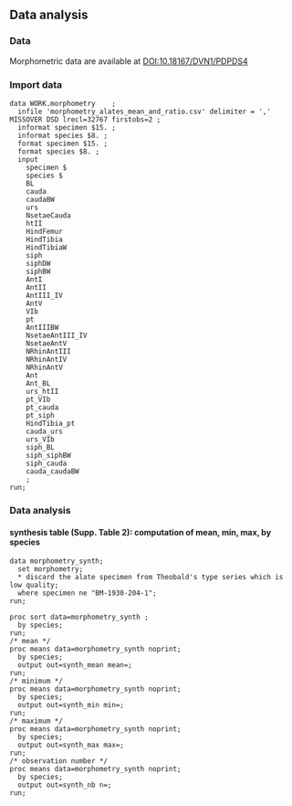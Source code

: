 ## Data analysis
### Data
Morphometric data are available at [DOI:10.18167/DVN1/PDPDS4](http://dx.doi.org/10.18167/DVN1/PDPDS4)
### Import data
```
data WORK.morphometry    ;
  infile 'morphometry_alates_mean_and_ratio.csv' delimiter = ',' MISSOVER DSD lrecl=32767 firstobs=2 ;
  informat specimen $15. ;
  informat species $8. ;
  format specimen $15. ;
  format species $8. ;
  input
    specimen $
    species $
    BL
    cauda
    caudaBW
    urs
    NsetaeCauda
    htII
    HindFemur
    HindTibia
    HindTibiaW
    siph
    siphDW
    siphBW
    AntI
    AntII
    AntIII_IV
    AntV
    VIb
    pt
    AntIIIBW
    NsetaeAntIII_IV
    NsetaeAntV
    NRhinAntIII
    NRhinAntIV
    NRhinAntV
    Ant
    Ant_BL
    urs_htII
    pt_VIb
    pt_cauda
    pt_siph
    HindTibia_pt
    cauda_urs
    urs_VIb
    siph_BL
    siph_siphBW
    siph_cauda
    cauda_caudaBW
    ;
run;
```
### Data analysis
#### synthesis table (Supp. Table 2): computation of mean, min, max, by species
```
data morphometry_synth;
  set morphometry;
  * discard the alate specimen from Theobald's type series which is low quality;
  where specimen ne "BM-1930-204-1";
run;

proc sort data=morphometry_synth ;
  by species;
run;
/* mean */
proc means data=morphometry_synth noprint;
  by species;
  output out=synth_mean mean=;
run;
/* minimum */
proc means data=morphometry_synth noprint;
  by species;
  output out=synth_min min=;
run;
/* maximum */
proc means data=morphometry_synth noprint;
  by species;
  output out=synth_max max=;
run;
/* observation number */
proc means data=morphometry_synth noprint;
  by species;
  output out=synth_nb n=;
run;
```

